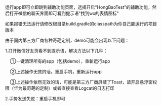 运行app即可立即跳到辅助功能页面，选择开启"HongBaoTest"的辅助功能，然后打开微信的聊天界面即可看到提示语"找到wx的表情图标"

如果报错无法运行请修改根目录build.gradle的classpath为你自己能运行的项目版本

由于国内第三方厂商各种奇葩定制，demo可能会出现以下问题：

1.打开微信好友页看不到提示语，解决方法以下几种：

    ①一键清理所有的app（包括demo），重新运行app

    ②上述操作无效的话，重启手机，重新运行app

    ③上述操作依然无效的话，可能是第三方厂商屏蔽了Toast，请开启悬浮窗权限（华为最奇葩的定制）或者直接查看Logcat的日志打印

2.手势发送失败：重启手机即可